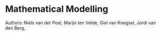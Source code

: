 # Mathematical Modelling
Authors: Niels van der Poel,
Marijn ten Velde,
Giel van Knegsel,
Jordi van den Berg,